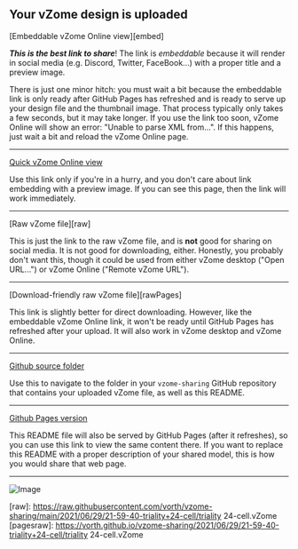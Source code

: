 ## Your vZome design is uploaded

[Embeddable vZome Online view][embed]

***This is the best link to share***!  The link is *embeddable* because it will render in social media (e.g. Discord, Twitter, FaceBook...) with a proper title and a preview image.

There is just one minor hitch: you must wait a bit because the embeddable link is only 
ready after GitHub Pages has refreshed and is ready to serve up
your design file and the thumbnail image.
That process typically only takes a few seconds, but it may take longer.
If you use the link too soon, vZome Online will show an error: "Unable to parse XML from...".
If this happens, just wait a bit and reload the vZome Online page.

---

[Quick vZome Online view][quick]

Use this link only if you're in a hurry, and you don't care about link embedding with a preview image.  If you can see this page, then the link will work immediately.

---

[Raw vZome file][raw]

This is just the link to the raw vZome file, and is **not** good for
sharing on social media.
It is not good for downloading, either.
Honestly, you probably don't want this, though it could be used from either
vZome desktop ("Open URL...") or vZome Online ("Remote vZome URL").

---

[Download-friendly raw vZome file][rawPages]

This link is slightly better for direct downloading.
However, like the embeddable vZome Online link, it won't be ready until
GitHub Pages has refreshed after your upload.
It will also work in vZome desktop and vZome Online.

---

[Github source folder][source]

Use this to navigate to the folder in your `vzome-sharing` GitHub repository
that contains your uploaded vZome file, as well as this README.

---

[Github Pages version][pages]

This README file will also be served by GitHub Pages (after it refreshes),
so you can use this link to view the same content there.
If you want to replace this README with a proper description of your shared model,
this is how you would share that web page.

---

![Image][img]



[img]: triality+24-cell.png
[quick]: https://vzome.com/app/?url=https%3A%2F%2Fraw.githubusercontent.com%2Fvorth%2Fvzome-sharing%2Fmain%2F2021%2F06%2F29%2F21-59-40-triality%2B24-cell%2Ftriality+24-cell.vZome
[embeddable]: https://vzome.com/app/embed.py?url=https%3A%2F%2Fvorth.github.io%2Fvzome-sharing%2F2021%2F06%2F29%2F21-59-40-triality%2B24-cell%2Ftriality+24-cell.vZome
[source]: https://github.com/vorth/vzome-sharing/tree/main/2021/06/29/21-59-40-triality+24-cell/
[pages]: https://vorth.github.io/vzome-sharing/2021/06/29/21-59-40-triality+24-cell/
[raw]: https://raw.githubusercontent.com/vorth/vzome-sharing/main/2021/06/29/21-59-40-triality+24-cell/triality 24-cell.vZome
[pagesraw]: https://vorth.github.io/vzome-sharing/2021/06/29/21-59-40-triality+24-cell/triality 24-cell.vZome
